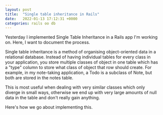 ```yaml
---
layout: post
title:  "Single table inheritance in Rails"
date:   2022-01-13 17:12:31 +0000
categories: rails oo db
---
```


Yesterday I implemented Single Table Inheritance in a Rails app I'm working on. Here, I want to document the process.

Single table inheritance is a method of organising object-oriented data in a relational database. Instead of having individual tables for every class in your application, you store multiple classes of object in one table which has a "type" column to store what class of object that row should create. For example, in my note-taking application, a Todo is a subclass of Note, but both are stored in the notes table.

This is most useful when dealing with very similar classes which only diverge in small ways, otherwise we end up with very large amounts of null data in the table and don't really gain anything. 

Here's how we go about implementing this.

